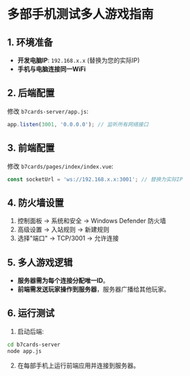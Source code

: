 # 多部手机测试多人游戏指南

## 1. 环境准备
- **开发电脑IP**: `192.168.x.x` (替换为您的实际IP)
- **手机与电脑连接同一WiFi**

## 2. 后端配置
修改 `b7cards-server/app.js`:
```javascript
app.listen(3001, '0.0.0.0'); // 监听所有网络接口
```

## 3. 前端配置
修改 `b7cards/pages/index/index.vue`:
```javascript
const socketUrl = 'ws://192.168.x.x:3001'; // 替换为实际IP
```

## 4. 防火墙设置
1. 控制面板 → 系统和安全 → Windows Defender 防火墙
2. 高级设置 → 入站规则 → 新建规则
3. 选择"端口" → TCP/3001 → 允许连接

## 5. 多人游戏逻辑
- **服务器需为每个连接分配唯一ID**。
- **前端需发送玩家操作到服务器**，服务器广播给其他玩家。

## 6. 运行测试
1. 启动后端:
```bash
cd b7cards-server
node app.js
```

2. 在每部手机上运行前端应用并连接到服务器。